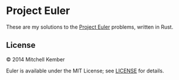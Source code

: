# Project Euler

These are my solutions to the [Project Euler][1] problems, written in Rust.

[1]: http://projecteuler.net

## License

© 2014 Mitchell Kember

Euler is available under the MIT License; see [LICENSE](LICENSE.md) for details.
